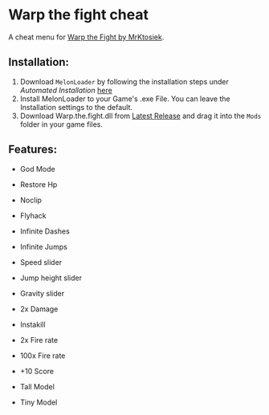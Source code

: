 # Warp the fight cheat
A cheat menu for [Warp the Fight by MrKtosiek](https://mrktosiek.itch.io/warp-the-fight).
## Installation:
1. Download `MelonLoader` by following the installation steps under *Automated Installation* [here](https://melonwiki.xyz/#/?id=requirements)
2. Install MelonLoader to your Game's .exe File. You can leave the Installation settings to the default.
3. Download Warp.the.fight.dll from [Latest Release](https://github.com/giplgwm/Warp-the-Fight-cheat-menu/releases/latest) and drag it into the `Mods` folder in your game files.

## Features:
- God Mode
- Restore Hp

- Noclip
- Flyhack
- Infinite Dashes
- Infinite Jumps
- Speed slider
- Jump height slider
- Gravity slider

- 2x Damage
- Instakill
- 2x Fire rate
- 100x Fire rate

- +10 Score
- Tall Model
- Tiny Model
